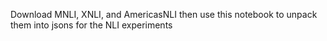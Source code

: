 Download MNLI, XNLI, and AmericasNLI then use this notebook to unpack them into jsons for the NLI experiments